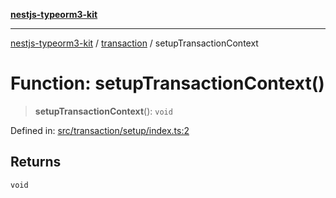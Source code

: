[**nestjs-typeorm3-kit**](../../README.md)

***

[nestjs-typeorm3-kit](../../README.md) / [transaction](../README.md) / setupTransactionContext

# Function: setupTransactionContext()

> **setupTransactionContext**(): `void`

Defined in: [src/transaction/setup/index.ts:2](https://github.com/x302502/nestjs-typeorm3-kit/blob/313e27f27be24cb76b799a33cc27551fc0070682/src/transaction/setup/index.ts#L2)

## Returns

`void`
